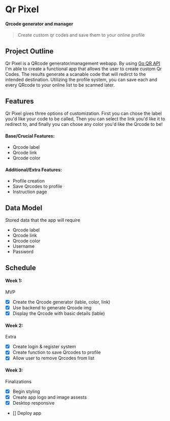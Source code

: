 # Qr Pixel
#### Qrcode generator and manager
> Create custom qr codes and save them to your online profile
## Project Outline
Qr Pixel is a QRcode generator/management webapp. By using [Go QR API](https://goqr.me/api/) I'm able to create a functional app that allows the user to create custom Qr Codes. The results generate a scanable code that will redirct to the intended destination. Utilizing the profile system, you can save each and every QRcode to your online list to be scanned later. 
## Features
Qr Pixel gives three options of customization. First you can chose the label you'd like your code to be called, Then you can select the link you'd like it to redirect to, and finally you can chose any color you'd like the Qrcode to be!
#### Base/Crucial Features:
- Qrcode label
- Qrcode link
- Qrcode color
#### Additional/Extra Features:
- Profile creation
- Save Qrcodes to profile
- Instruction page
## Data Model
Stored data that the app will require
- Qrcode label
- Qrcode link
- Qrcode color
- Username
- Password
## Schedule
#### Week 1:
MVP
- [x] Create the Qrcode generator (lable, color, link)
- [x] Use backend to generate Qrcode img
- [x] Display the Qrcode with basic details (lable)
#### Week 2:
Extra
- [x] Create login & register system
- [x] Create function to save Qrcodes to profile
- [x] Allow user to remove Qrcodes from list
#### Week 3:
Finalizations
- [x] Begin styling 
- [x] Create app logo and image assests
- [x] Desktop responsive
- [] Deploy app
